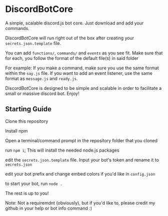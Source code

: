 # DiscordBotCore
A simple, scalable discord.js bot core. Just download and add your commands.

DiscordBotCore will run right out of the box after creating your `secrets.json.template` file.

You can add `functions/`, `commands/` and `events` as you see fit. Make sure that for each, you follow the format of the default file(s) in said folder

For example: If you make a command, make sure you use the same format within the `say.js` file. If you want to add an event listener, use the same format as `message.js` and `ready.js`.

DiscordBotCore is designed to be simple and scalable in order to facilitate a small or massive discord bot. Enjoy!

## Starting Guide

Clone this repository

Install npm 

Open a terminal/command prompt in the repository folder that you cloned

run `npm i`; This will install the needed node.js packages

edit the `secrets.json.template` file. Input your bot's token and rename it to `secrets.json`

edit your bot prefix and change embed colors if you'd like in `config.json`

to start your bot, run `node .`

The rest is up to you!


Note: Not a requiremdnt (obviously), but if you'd like to, please credit my github in your help or bot info command :)
